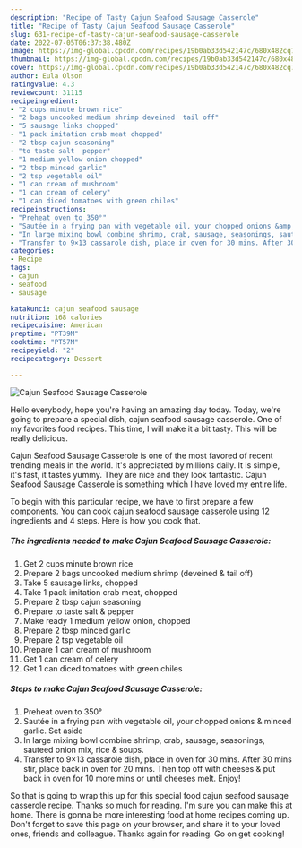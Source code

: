 ```yaml
---
description: "Recipe of Tasty Cajun Seafood Sausage Casserole"
title: "Recipe of Tasty Cajun Seafood Sausage Casserole"
slug: 631-recipe-of-tasty-cajun-seafood-sausage-casserole
date: 2022-07-05T06:37:38.480Z
image: https://img-global.cpcdn.com/recipes/19b0ab33d542147c/680x482cq70/cajun-seafood-sausage-casserole-recipe-main-photo.jpg
thumbnail: https://img-global.cpcdn.com/recipes/19b0ab33d542147c/680x482cq70/cajun-seafood-sausage-casserole-recipe-main-photo.jpg
cover: https://img-global.cpcdn.com/recipes/19b0ab33d542147c/680x482cq70/cajun-seafood-sausage-casserole-recipe-main-photo.jpg
author: Eula Olson
ratingvalue: 4.3
reviewcount: 31115
recipeingredient:
- "2 cups minute brown rice"
- "2 bags uncooked medium shrimp deveined  tail off"
- "5 sausage links chopped"
- "1 pack imitation crab meat chopped"
- "2 tbsp cajun seasoning"
- "to taste salt  pepper"
- "1 medium yellow onion chopped"
- "2 tbsp minced garlic"
- "2 tsp vegetable oil"
- "1 can cream of mushroom"
- "1 can cream of celery"
- "1 can diced tomatoes with green chiles"
recipeinstructions:
- "Preheat oven to 350°"
- "Sautée in a frying pan with vegetable oil, your chopped onions &amp; minced garlic. Set aside"
- "In large mixing bowl combine shrimp, crab, sausage, seasonings, sauteed onion mix, rice &amp; soups."
- "Transfer to 9×13 cassarole dish, place in oven for 30 mins. After 30 mins stir, place back in oven for 20 mins. Then top off with cheeses &amp; put back in oven for 10 more mins or until cheeses melt. Enjoy!"
categories:
- Recipe
tags:
- cajun
- seafood
- sausage

katakunci: cajun seafood sausage 
nutrition: 168 calories
recipecuisine: American
preptime: "PT39M"
cooktime: "PT57M"
recipeyield: "2"
recipecategory: Dessert

---
```



![Cajun Seafood Sausage Casserole](https://img-global.cpcdn.com/recipes/19b0ab33d542147c/680x482cq70/cajun-seafood-sausage-casserole-recipe-main-photo.jpg)

Hello everybody, hope you're having an amazing day today. Today, we're going to prepare a special dish, cajun seafood sausage casserole. One of my favorites food recipes. This time, I will make it a bit tasty. This will be really delicious.

Cajun Seafood Sausage Casserole is one of the most favored of recent trending meals in the world. It's appreciated by millions daily. It is simple, it's fast, it tastes yummy. They are nice and they look fantastic. Cajun Seafood Sausage Casserole is something which I have loved my entire life.




To begin with this particular recipe, we have to first prepare a few components. You can cook cajun seafood sausage casserole using 12 ingredients and 4 steps. Here is how you cook that.

<!--inarticleads1-->

##### The ingredients needed to make Cajun Seafood Sausage Casserole:

1. Get 2 cups minute brown rice
1. Prepare 2 bags uncooked medium shrimp (deveined &amp; tail off)
1. Take 5 sausage links, chopped
1. Take 1 pack imitation crab meat, chopped
1. Prepare 2 tbsp cajun seasoning
1. Prepare to taste salt &amp; pepper
1. Make ready 1 medium yellow onion, chopped
1. Prepare 2 tbsp minced garlic
1. Prepare 2 tsp vegetable oil
1. Prepare 1 can cream of mushroom
1. Get 1 can cream of celery
1. Get 1 can diced tomatoes with green chiles




<!--inarticleads2-->

##### Steps to make Cajun Seafood Sausage Casserole:

1. Preheat oven to 350°
1. Sautée in a frying pan with vegetable oil, your chopped onions &amp; minced garlic. Set aside
1. In large mixing bowl combine shrimp, crab, sausage, seasonings, sauteed onion mix, rice &amp; soups.
1. Transfer to 9×13 cassarole dish, place in oven for 30 mins. After 30 mins stir, place back in oven for 20 mins. Then top off with cheeses &amp; put back in oven for 10 more mins or until cheeses melt. Enjoy!




So that is going to wrap this up for this special food cajun seafood sausage casserole recipe. Thanks so much for reading. I'm sure you can make this at home. There is gonna be more interesting food at home recipes coming up. Don't forget to save this page on your browser, and share it to your loved ones, friends and colleague. Thanks again for reading. Go on get cooking!
